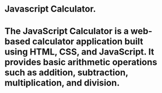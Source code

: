# Javascript Calculator.
# The JavaScript Calculator is a web-based calculator application built using HTML, CSS, and JavaScript. It provides basic arithmetic operations such as addition, subtraction, multiplication, and division.
